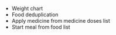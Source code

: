 - Weight chart
- Food deduplication
- Apply medicine from medicine doses list
- Start meal from food list